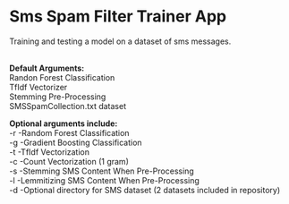 # Sms Spam Filter Trainer App

Training and testing a model on a dataset of sms messages.
<p>
<br>
  <b>Default Arguments:</b>
<br>
Randon Forest Classification
<br>
TfIdf Vectorizer
<br>
Stemming Pre-Processing
<br>
SMSSpamCollection.txt dataset
</p>
<p>
  <b>Optional arguments include:</b>
<br>
-r -Random Forest Classification
<br>
-g -Gradient Boosting Classification
<br>
-t -TfIdf Vectorization
<br>
-c -Count Vectorization (1 gram)
<br>
-s -Stemming SMS Content When Pre-Processing
<br>
-l -Lemmitizing SMS Content When Pre-Processing
<br>
-d -Optional directory for SMS dataset (2 datasets included in repository)
</p>
